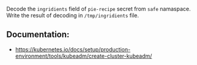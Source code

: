 Decode the `ingridients` field of `pie-recipe` secret from `safe` namaspace. Write the result of decoding in `/tmp/ingridients` file.


## Documentation:
- https://kubernetes.io/docs/setup/production-environment/tools/kubeadm/create-cluster-kubeadm/
